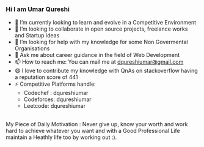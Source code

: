 ### Hi I am Umar Qureshi

- 🔭 I’m currently looking to learn and evolve in a Competitive Environment
- 👯 I’m looking to collaborate in open source projects, freelance works and Startup ideas
- 🤔 I’m looking for help with my knowledge for some Non Govermental Organisations
- 💬 Ask me about career guidance in the field of Web Development
- 📫 How to reach me: You can mail me at dqureshiumar@gmail.com
- 😄 I love to contribute my knowledge with QnAs on stackoverflow having a reputation score of 441
- ⚡ Competitive Platforms handle:
   - Codechef : dqureshiumar
   - Codeforces: dqureshiumar
   - Leetcode: dqureshiumar

<br>My Piece of Daily Motivation : Never give up, know your worth and work hard to achieve whatever you want and with a Good Professional Life maintain a Heathly life too by working out :).
